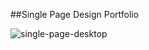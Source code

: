 ##Single Page Design Portfolio

![single-page-desktop](https://github.com/user-attachments/assets/c94421e9-4b0f-4739-849f-f7854c9193f6)
